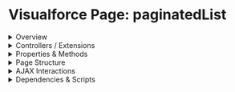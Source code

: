 # Visualforce Page: paginatedList

<details>
<summary>Overview</summary>

## Visualforce Page Overview: paginatedList

This page displays a paginated list of accounts, allowing users to navigate through multiple records.

### Purpose of the Page
Allow users to browse accounts with pagination.



### Metadata
- **API Version**: 54
- **Label**: Paginated List

</details>

<details>
<summary>Controllers / Extensions</summary>

## Key Controllers / Extensions Used
- **Standard Controller**: Account
- **Custom Controller**: None
- **Extensions**: 
  - PaginatedListControllerLwc

</details>

<details>
<summary>Properties & Methods</summary>

## Properties
| Name | Type | Visibility | Modifiers | Description |
| ------ | ------ | ------------ | ----------- | ------------- |
| `records` | `List<Account>` | `public` | `AuraEnabled` |  |
| `nextPageToken` | `Integer` | `public` | `AuraEnabled` |  |
| `records` | `List<Account>` | `public` | `AuraEnabled` |  |
| `nextPageToken` | `Integer` | `public` | `AuraEnabled` |  |

## Methods
| Name | Return Type | Parameters | Visibility | Modifiers | Description |
| ------ | ------------- | ------------ | ------------ | ----------- | ------------- |
| `getAccountsPaginated` | `PaginatedAccounts` | `(Integer pageSize,
        Integer pageToken)` | `public` | `static` |  |
| `getAccountsPaginated` | `PaginatedAccounts` | `(Integer pageSize,
        Integer pageToken)` | `public` | `static` |  |

</details>

<details>
<summary>Page Structure</summary>

### Forms
- Contains 1 `apex:form` component(s)

### Inputs
- No input bindings (`apex:inputField`, `apex:inputText`, etc.) detected

### Buttons
The page has buttons/links linked to the following actions:
- `{!first}`
- `{!previous}`
- `{!next}`
- `{!last}`

</details>

<details>
<summary>AJAX Interactions</summary>

- No `apex:actionSupport` components detected

- No `apex:outputPanel` components with an ID detected

</details>

<details>
<summary>Dependencies & Scripts</summary>

### Objects
- No SObject dependencies detected

### Fields
- No field dependencies detected

### Custom Components
- No custom components detected

### Scripts
- No script tags detected

</details>